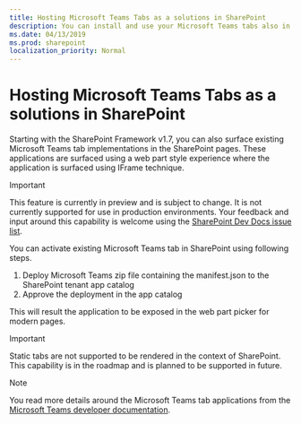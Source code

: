 ```yaml
---
title: Hosting Microsoft Teams Tabs as a solutions in SharePoint
description: You can install and use your Microsoft Teams tabs also in SharePoint
ms.date: 04/13/2019
ms.prod: sharepoint
localization_priority: Normal
---
```


# Hosting Microsoft Teams Tabs as a solutions in SharePoint

Starting with the SharePoint Framework v1.7, you can also surface existing Microsoft Teams tab implementations in the SharePoint pages. These applications are surfaced using a web part style experience where the application is surfaced using IFrame technique.

> [!IMPORTANT]
> This feature is currently in preview and is subject to change. It is not currently supported for use in production environments. Your feedback and input around this capability is welcome using the [SharePoint Dev Docs issue list](https://github.com/SharePoint/sp-dev-docs/issues).

You can activate existing Microsoft Teams tab in SharePoint using following steps.

1. Deploy Microsoft Teams zip file containing the manifest.json to the SharePoint tenant app catalog
2. Approve the deployment in the app catalog

This will result the application to be exposed in the web part picker for modern pages. 

> [!IMPORTANT]
> Static tabs are not supported to be rendered in the context of SharePoint. This capability is in the roadmap and is planned to be supported in future.

> [!NOTE]
> You read more details around the Microsoft Teams tab applications from the [Microsoft Teams developer documentation](https://docs.microsoft.com/en-us/microsoftteams/platform/concepts/tabs/tabs-overview).
